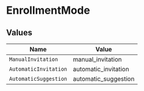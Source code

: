 # EnrollmentMode


## Values

| Name                  | Value                 |
| --------------------- | --------------------- |
| `ManualInvitation`    | manual_invitation     |
| `AutomaticInvitation` | automatic_invitation  |
| `AutomaticSuggestion` | automatic_suggestion  |